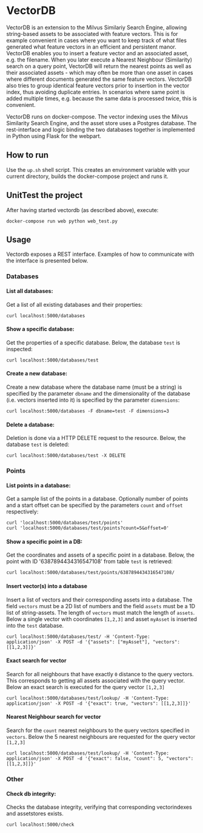 # VectorDB

VectorDB is an extension to the Milvus Similariy Search Engine, allowing string-based assets to be associated with feature vectors. This is for example convenient in cases where you want to keep track of what files generated what feature vectors in an efficient and persistent manor. VectorDB enables you to insert a feature vector and an associated asset, e.g. the filename. When you later execute a Nearest Neighbour (Similarity) search on a query point, VectorDB will return the nearest points as well as their associated assets - which may often be more than one asset in cases where different documents generated the same feature vectors.
VectorDB also tries to group identical feature vectors prior to insertion in the vector index, thus avoiding duplicate entries. In scenarios where same point is added multiple times, e.g. because the same data is processed twice, this is convenient. 

VectorDB runs on docker-compose. The vector indexing uses the Milvus Similarity Search Engine, and the asset store uses a Postgres database. The rest-interface and logic binding the two databases together is implemented in Python using Flask for the webpart. 

## How to run

Use the `up.sh` shell script. This creates an environment variable with your current directory, builds the docker-compose project and runs it.

## UnitTest the project

After having started vectordb (as described above), execute:
```
docker-compose run web python web_test.py
```

## Usage
Vectordb exposes a REST interface. Examples of how to communicate with the interface is presented below.

### Databases

#### List all databases:
Get a list of all existing databases and their properties:
```
curl localhost:5000/databases
```
#### Show a specific database:
Get the properties of a specific database. Below, the database `test` is inspected:
```
curl localhost:5000/databases/test
```
#### Create a new database:
Create a new database where the database name (must be a string) is specified by the parameter `dbname` and the dimensionality of the database (i.e. vectors inserted into it) is specified by the parameter `dimensions`:
```
curl localhost:5000/databases -F dbname=test -F dimensions=3
```
#### Delete a database:
Deletion is done via a HTTP DELETE request to the resource. Below, the database `test` is deleted:
```
curl localhost:5000/databases/test -X DELETE
```

### Points
#### List points in a database:
Get a sample list of the points in a database. Optionally number of points and a start offset can be specified by the parameters `count` and `offset` respectively:
```
curl 'localhost:5000/databases/test/points'
curl 'localhost:5000/databases/test/points?count=5&offset=0'
```
#### Show a specific point in a DB:
Get the coordinates and assets of a specific point in a database. Below, the point with ID '6387894434316547108' from table `test` is retrieved:
```
curl localhost:5000/databases/test/points/6387894434316547108/
```

#### Insert vector(s) into a database
Insert a list of vectors and their corresponding assets into a database. The field `vectors` must be a 2D list of numbers and the field `assets` must be a 1D list of string-assets. The length of `vectors` must match the length of `assets`. Below a single vector with coordinates `[1,2,3]` and asset `myAsset` is inserted into the `test` database.
```
curl localhost:5000/databases/test/ -H 'Content-Type: application/json' -X POST -d '{"assets": ["myAsset"], "vectors": [[1,2,3]]}'
```

#### Exact search for vector
Search for all neighbours that have exactly `0` distance to the query vectors. This corresponds to getting all assets associated with the query vector. Below an exact search is executed for the query vector `[1,2,3]`
```
curl localhost:5000/databases/test/lookup/ -H 'Content-Type: application/json' -X POST -d '{"exact": true, "vectors": [[1,2,3]]}'
```
#### Nearest Neighbour search for vector
Search for the `count` nearest neighbours to the query vectors specified in `vectors`. Below the 5 nearest neighbours are requested for the query vector `[1,2,3]`
```
curl localhost:5000/databases/test/lookup/ -H 'Content-Type: application/json' -X POST -d '{"exact": false, "count": 5, "vectors": [[1,2,3]]}'
```
### Other
#### Check db integrity:
Checks the database integrity, verifying that corresponding vectorindexes and assetstores exists.
```
curl localhost:5000/check
```
